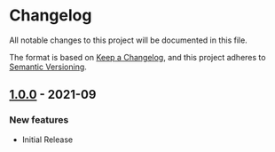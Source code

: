 # Changelog

All notable changes to this project will be documented in this file.

The format is based on [Keep a Changelog](https://keepachangelog.com/en/1.0.0/), and this project adheres to [Semantic Versioning](https://semver.org/spec/v2.0.0.html).

## [1.0.0](https://github.com/assurance-maladie-digital/netlify-orb/releases/tag/1.0.0) - 2021-09

### New features

- Initial Release
